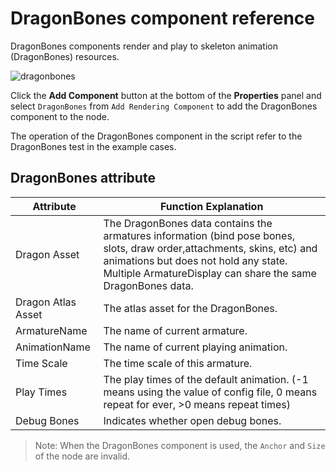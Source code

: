# DragonBones component reference

DragonBones components render and play to skeleton animation (DragonBones) resources.

![dragonbones](./dragonbones/properties.png)

Click the **Add Component** button at the bottom of the **Properties** panel and select `DragonBones` from `Add Rendering Component` to add the DragonBones component to the node.

The operation of the DragonBones component in the script refer to the DragonBones test in the example cases.

## DragonBones attribute

| Attribute |   Function Explanation
| -------------- | ----------- |
|Dragon Asset| The DragonBones data contains the armatures information (bind pose bones, slots, draw order,attachments, skins, etc) and animations but does not hold any state.<br/>Multiple ArmatureDisplay can share the same DragonBones data.|
|Dragon Atlas Asset| The atlas asset for the DragonBones.|
|ArmatureName| The name of current armature.|
|AnimationName| The name of current playing animation.|
|Time Scale| The time scale of this armature.|
|Play Times| The play times of the default animation. (-1 means using the value of config file, 0 means repeat for ever, >0 means repeat times)
|Debug Bones| Indicates whether open debug bones.

> Note: When the DragonBones component is used, the `Anchor` and `Size` of the node are invalid.
